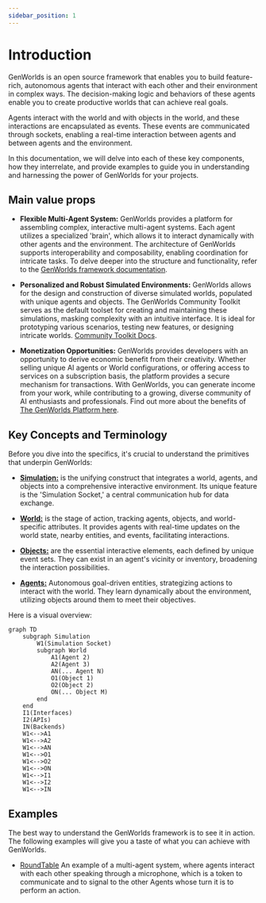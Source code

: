 ```yaml
---
sidebar_position: 1
---
```


# Introduction

GenWorlds is an open source framework that enables you to build feature-rich, autonomous agents that interact with each other and their environment in complex ways. The decision-making logic and behaviors of these agents enable you to create productive worlds that can achieve real goals.

Agents interact with the world and with objects in the world, and these interactions are encapsulated as events. These events are communicated through sockets, enabling a real-time interaction between agents and between agents and the environment.

In this documentation, we will delve into each of these key components, how they interrelate, and provide examples to guide you in understanding and harnessing the power of GenWorlds for your projects.

## Main value props

- **Flexible Multi-Agent System:** GenWorlds provides a platform for assembling complex, interactive multi-agent systems. Each agent utilizes a specialized 'brain', which allows it to interact dynamically with other agents and the environment. The architecture of GenWorlds supports interoperability and composability, enabling coordination for intricate tasks. To delve deeper into the structure and functionality, refer to the [GenWorlds framework documentation](/docs/category/the-genworlds-framework).

- **Personalized and Robust Simulated Environments:** GenWorlds allows for the design and construction of diverse simulated worlds, populated with unique agents and objects. The GenWorlds Community Toolkit serves as the default toolset for creating and maintaining these simulations, masking complexity with an intuitive interface. It is ideal for prototyping various scenarios, testing new features, or designing intricate worlds. [Community Toolkit Docs](/docs/category/community-toolkit).

- **Monetization Opportunities:** GenWorlds provides developers with an opportunity to derive economic benefit from their creativity. Whether selling unique AI agents or World configurations, or offering access to services on a subscription basis, the platform provides a secure mechanism for transactions. With GenWorlds, you can generate income from your work, while contributing to a growing, diverse community of AI enthusiasts and professionals. Find out more about the benefits of [The GenWorlds Platform here](/docs/category/the-genworlds-platform).

## Key Concepts and Terminology

Before you dive into the specifics, it's crucial to understand the primitives that underpin GenWorlds:

- [**Simulation:**](/docs/genworlds-framework/simulation.md) is the unifying construct that integrates a world, agents, and objects into a comprehensive interactive environment. Its unique feature is the 'Simulation Socket,' a central communication hub for data exchange.

- [**World:**](/docs/genworlds-framework/world.md) is the stage of action, tracking agents, objects, and world-specific attributes. It provides agents with real-time updates on the world state, nearby entities, and events, facilitating interactions.

- [**Objects:**](/docs/genworlds-framework/objects.md) are the essential interactive elements, each defined by unique event sets. They can exist in an agent's vicinity or inventory, broadening the interaction possibilities.

- [**Agents:**](/docs/genworlds-framework/agents/agents.md) Autonomous goal-driven entities, strategizing actions to interact with the world. They learn dynamically about the environment, utilizing objects around them to meet their objectives.

Here is a visual overview:

```mermaid
graph TD
    subgraph Simulation
        W1(Simulation Socket)
        subgraph World
            A1(Agent 2)
            A2(Agent 3)
            AN(... Agent N)
            O1(Object 1)
            O2(Object 2)
            ON(... Object M)
        end
    end
    I1(Interfaces)
    I2(APIs)
    IN(Backends)
    W1<-->A1
    W1<-->A2
    W1<-->AN
    W1<-->O1
    W1<-->O2
    W1<-->ON
    W1<-->I1
    W1<-->I2
    W1<-->IN
```

## Examples

The best way to understand the GenWorlds framework is to see it in action. The following examples will give you a taste of what you can achieve with GenWorlds.

- [RoundTable](https://replit.com/@yeagerai/GenWorlds?v=1) An example of a multi-agent system, where agents interact with each other speaking through a microphone, which is a token to communicate and to signal to the other Agents whose turn it is to perform an action.
